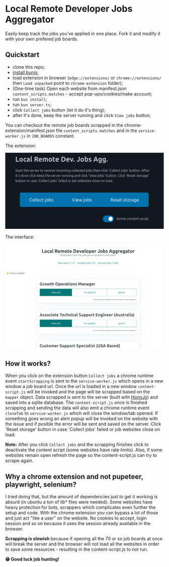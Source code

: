 # Local Remote Developer Jobs Aggregator

Easily keep track the jobs you've applied in one place. 
Fork it and modify it with your own prefered job boards.



## Quickstart

- clone this repo;
- [install bunjs](https://bun.sh/docs/installation);
- load extension in browser (`edge://extensions/` or `chrome://extensions/` then `Load unpacked` point to `chrome-extension` folder);
- (One-time task) Open each website from manifest.json `content_scripts.matches` - accept pop-ups/cookies/make account;
- run `bun install`;
- run `bun server.ts`;
- click `Collect jobs` button (let it do it's thing);
- after it's done, keep the server running and click `View jobs` button;

You can checkout the remote job boards scrapped in the chrome-extension/manifest.json file `content_scripts.matches` and in the `service-worker.js` in `JOB_BOARDS` constant.

The extension:

![](./pics/ext.png)

The interface:

![](./pics/ui.png)



## How it works?

When you click on the extension button `Collect jobs` a chrome runtime event `startScrapping` is sent to the `service-worker.js` which opens in a new window a job board url. 
Once the url is loaded in a new window `content-script.js` will be invoked and the page will be scrapped based on the `mapper` object. Data scrapped is sent to the server (built with [HonoJs](https://hono.dev/)) and saved into a sqlite database.
The `content-script.js` once is finished scrapping and sending the data will also emit a chrome runtime event `closeTab` to `service-worker.js` which will close the window/tab opened.
If something goes wrong an alert popup will be invoked on the website with the issue and if posible the error will be sent and saved on the server. Click 'Reset storage' button in case 'Collect jobs' failed or job websites close on load.

**Note:** 
After you click `Collect jobs` and the scrapping finishes click to deactivate the content script (some websites have rate limits). Also, if some websites remain open refresh the page so the content-script.js can try to scrape again.



## Why a chrome extension and not pupeteer, playwright, selenium?

I tried doing that, but the amount of dependencies just to get it working is absurd (in ubuntu a ton of lib* files were needed).
Some websites have heavy protection for bots, scrappers which complicates even further the setup and code.
With the chrome extension you can bypass a lot of those and just act "like a user" on the website.
No cookies to accept, login session and so on because it uses the session already available in the browser.

**Scrapping is slowish** because if opening all the 70 or so job boards at once will break the server and the browser will not load all the websites in order to save some resources - resulting in the content-script.js to not run.



**😁 Good luck job hunting!**
